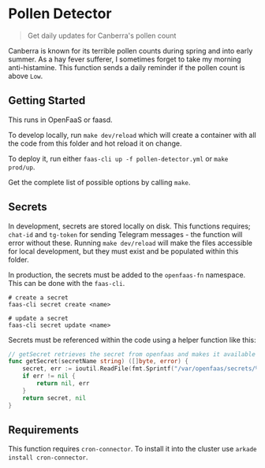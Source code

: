 # Pollen Detector

> Get daily updates for Canberra's pollen count

Canberra is known for its terrible pollen counts during spring and into early
summer. As a hay fever sufferer, I sometimes forget to take my morning anti-histamine.
This function sends a daily reminder if the pollen count is above `Low`.

## Getting Started

This runs in OpenFaaS or faasd. 

To develop locally, run `make dev/reload` which will create a container with all
the code from this folder and hot reload it on change.

To deploy it, run either `faas-cli up -f pollen-detector.yml` or `make prod/up`.

Get the complete list of possible options by calling `make`.

## Secrets

In development, secrets are stored locally on disk. This functions requires; 
`chat-id` and `tg-token` for sending Telegram messages - the function will error
without these. Running `make dev/reload` will make the files accessible for local 
development, but they must exist and be populated within this folder.

In production, the secrets must be added to the `openfaas-fn` namespace. This can be
done with the `faas-cli`.

```shell
# create a secret
faas-cli secret create <name>

# update a secret
faas-cli secret update <name>
```

Secrets must be referenced within the code using a helper function like this:

```go
// getSecret retrieves the secret from openfaas and makes it available for use.
func getSecret(secretName string) ([]byte, error) {
	secret, err := ioutil.ReadFile(fmt.Sprintf("/var/openfaas/secrets/%s", secretName))
	if err != nil {
		return nil, err
	}
	return secret, nil
}
```

## Requirements

This function requires `cron-connector`. To install it into the cluster use 
`arkade install cron-connector`. 
